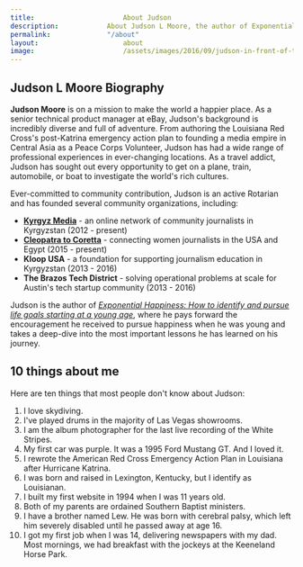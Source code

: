 ```yaml
---
title:						About Judson
description:			About Judson L Moore, the author of Exponential Happiness, travel addict, Rotarian, and product management professional.
permalink:				"/about"
layout:						about
image:						/assets/images/2016/09/judson-in-front-of-the-pyramids-in-giza-egypt.jpg
---
```



## Judson L Moore Biography

**Judson Moore** is on a mission to make the world a happier place. As a senior technical product manager at eBay, Judson's background is incredibly diverse and full of adventure. From authoring the Louisiana Red Cross's post-Katrina emergency action plan to founding a media empire in Central Asia as a Peace Corps Volunteer, Judson has had a wide range of professional experiences in ever-changing locations. As a travel addict, Judson has sought out every opportunity to get on a plane, train, automobile, or boat to investigate the world's rich cultures. 

Ever-committed to community contribution, Judson is an active Rotarian and has founded several community organizations, including: 
- **[Kyrgyz Media](https://kyrgyzmedia.kg/)** - an online network of community journalists in Kyrgyzstan (2012 - present)
- **[Cleopatra to Coretta](https://www.cleopatratocoretta.org/)** - connecting women journalists in the USA and Egypt (2015 - present)
- **Kloop USA** - a foundation for supporting journalism education in Kyrgyzstan (2013 - 2016)
- **The Brazos Tech District** - solving operational problems at scale for Austin's tech startup community (2013 - 2016)

Judson is the author of [*Exponential Happiness: How to identify and pursue life goals starting at a young age*](/book), where he pays forward the encouragement he received to pursue happiness when he was young and takes a deep-dive into the most important lessons he has learned on his journey.

## 10 things about me 

Here are ten things that most people don't know about Judson:

1. I love skydiving.
2. I've played drums in the majority of Las Vegas showrooms.
3. I am the album photographer for the last live recording of the White Stripes.
4. My first car was purple. It was a 1995 Ford Mustang GT. And I loved it.
5. I rewrote the American Red Cross Emergency Action Plan in Louisiana after Hurricane Katrina.
6. I was born and raised in Lexington, Kentucky, but I identify as Louisianan.
7. I built my first website in 1994 when I was 11 years old.
8. Both of my parents are ordained Southern Baptist ministers.
9. I have a brother named Lew. He was born with cerebral palsy, which left him severely disabled until he passed away at age 16.
10. I got my first job when I was 14, delivering newspapers with my dad. Most mornings, we had breakfast with the jockeys at the Keeneland Horse Park.
